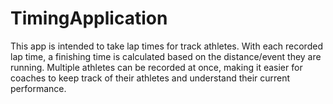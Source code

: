 # TimingApplication
This app is intended to take lap times for track athletes. With each recorded lap time, a finishing time is calculated based on the distance/event they are running. Multiple athletes can be recorded at once, making it easier for coaches to keep track of their athletes and understand their current performance.
